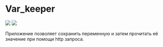 # Var_keeper

![](https://github.com/graph10/var_keeper/actions/workflows/staging.yml/badge.svg) ![](https://img.shields.io/docker/v/graph7502/var_keeper?sort=date&label=build%20for%20commit)


Приложение позволяет сохранить переменную и затем прочитать её значение при помощи http запроса.

